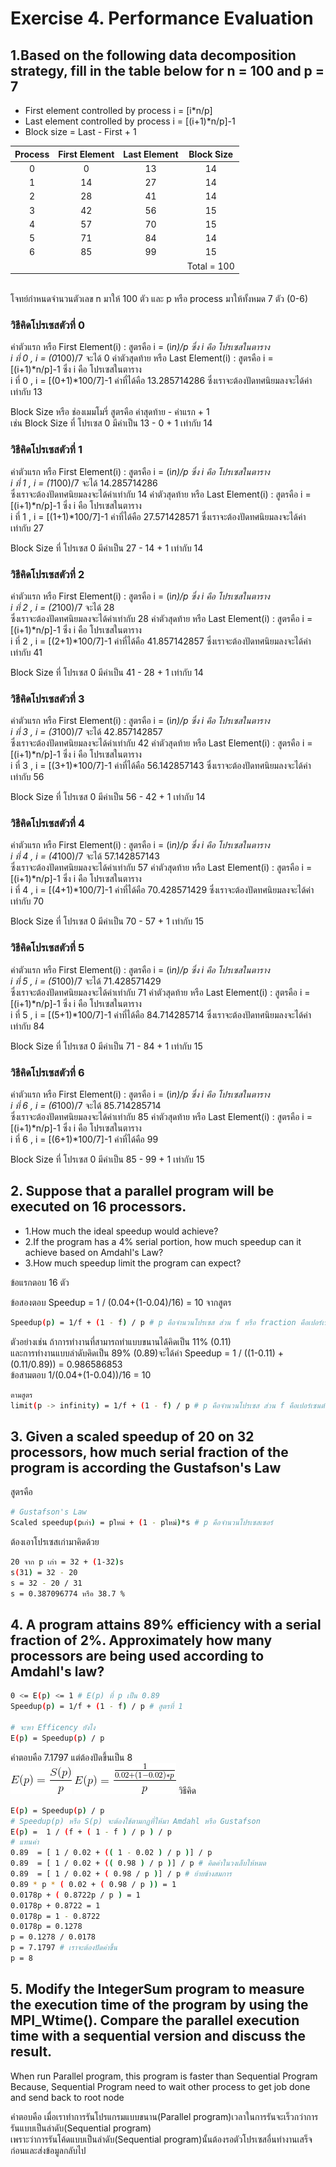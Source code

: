 # Exercise 4. Performance Evaluation

## 1.Based on the following data decomposition strategy, fill in the table below for n = 100 and p = 7

- First element controlled by process i = [i*n/p]
- Last element controlled by process i = [(i+1)*n/p]-1
- Block size = Last - First + 1

| Process | First Element  |Last Element| Block Size|
|:---:|:---:|:---:|:---:|
|0|0|13|14|
|1|14|27|14|
|2|28|41|14|
|3|42|56|15|
|4|57|70|15|
|5|71|84|14|
|6|85|99|15|
||||Total = 100|
<br>
โจทย์กำหนดจำนวนตัวเลข n มาให้ 100 ตัว และ p หรือ process มาให้ทั้งหมด 7 ตัว (0-6) <br>

### วิธีคิดโปรเซสตัวที่ 0
ค่าตัวแรก หรือ First Element(i) : สูตรคือ i = (i*n)/p ซึ่ง i คือ โปรเซสในตาราง <br>
i ที่ 0 , i = (0*100)/7 จะได้ 0 
ค่าตัวสุดท้าย หรือ Last Element(i) : สูตรคือ i = [(i+1)*n/p]-1 ซึ่ง i คือ โปรเซสในตาราง<br>
i ที่ 0 , i = [(0+1)*100/7]-1 ค่าที่ได้คือ 13.285714286 ซึ่งเราจะต้องปัดทศนิยมลงจะได้ค่าเท่ากับ 13<br>

Block Size หรือ ช่องเมมโมรี่ สูตรคือ ค่าสุดท้าย - ค่าแรก + 1<br>
เช่น Block Size ที่ โปรเซส 0 มีค่าเป็น 13 - 0 + 1 เท่ากับ 14<br>

### วิธีคิดโปรเซสตัวที่ 1
ค่าตัวแรก หรือ First Element(i) : สูตรคือ i = (i*n)/p ซึ่ง i คือ โปรเซสในตาราง <br>
i ที่ 1 , i = (1*100)/7 จะได้ 14.285714286 <br>
ซึ่งเราจะต้องปัดทศนิยมลงจะได้ค่าเท่ากับ 14
ค่าตัวสุดท้าย หรือ Last Element(i) : สูตรคือ i = [(i+1)*n/p]-1 ซึ่ง i คือ โปรเซสในตาราง<br>
i ที่ 1 , i = [(1+1)*100/7]-1 ค่าที่ได้คือ 27.571428571 ซึ่งเราจะต้องปัดทศนิยมลงจะได้ค่าเท่ากับ 27<br>

Block Size ที่ โปรเซส 0 มีค่าเป็น 27 - 14 + 1 เท่ากับ 14<br>

### วิธีคิดโปรเซสตัวที่ 2
ค่าตัวแรก หรือ First Element(i) : สูตรคือ i = (i*n)/p ซึ่ง i คือ โปรเซสในตาราง <br>
i ที่ 2 , i = (2*100)/7 จะได้ 28 <br>
ซึ่งเราจะต้องปัดทศนิยมลงจะได้ค่าเท่ากับ 28
ค่าตัวสุดท้าย หรือ Last Element(i) : สูตรคือ i = [(i+1)*n/p]-1 ซึ่ง i คือ โปรเซสในตาราง<br>
i ที่ 2 , i = [(2+1)*100/7]-1 ค่าที่ได้คือ 41.857142857 ซึ่งเราจะต้องปัดทศนิยมลงจะได้ค่าเท่ากับ 41<br>

Block Size ที่ โปรเซส 0 มีค่าเป็น 41 - 28 + 1 เท่ากับ 14<br>

### วิธีคิดโปรเซสตัวที่ 3
ค่าตัวแรก หรือ First Element(i) : สูตรคือ i = (i*n)/p ซึ่ง i คือ โปรเซสในตาราง <br>
i ที่ 3 , i = (3*100)/7 จะได้ 42.857142857   <br>
ซึ่งเราจะต้องปัดทศนิยมลงจะได้ค่าเท่ากับ 42
ค่าตัวสุดท้าย หรือ Last Element(i) : สูตรคือ i = [(i+1)*n/p]-1 ซึ่ง i คือ โปรเซสในตาราง<br>
i ที่ 3 , i = [(3+1)*100/7]-1 ค่าที่ได้คือ 56.142857143 ซึ่งเราจะต้องปัดทศนิยมลงจะได้ค่าเท่ากับ 56<br>

Block Size ที่ โปรเซส 0 มีค่าเป็น 56 - 42 + 1 เท่ากับ 14<br>

### วิธีคิดโปรเซสตัวที่ 4
ค่าตัวแรก หรือ First Element(i) : สูตรคือ i = (i*n)/p ซึ่ง i คือ โปรเซสในตาราง <br>
i ที่ 4 , i = (4*100)/7 จะได้ 57.142857143   <br>
ซึ่งเราจะต้องปัดทศนิยมลงจะได้ค่าเท่ากับ 57
ค่าตัวสุดท้าย หรือ Last Element(i) : สูตรคือ i = [(i+1)*n/p]-1 ซึ่ง i คือ โปรเซสในตาราง<br>
i ที่ 4 , i = [(4+1)*100/7]-1 ค่าที่ได้คือ 70.428571429
ซึ่งเราจะต้องปัดทศนิยมลงจะได้ค่าเท่ากับ 70 <br>

Block Size ที่ โปรเซส 0 มีค่าเป็น 70 - 57 + 1 เท่ากับ 15<br>

### วิธีคิดโปรเซสตัวที่ 5
ค่าตัวแรก หรือ First Element(i) : สูตรคือ i = (i*n)/p ซึ่ง i คือ โปรเซสในตาราง <br>
i ที่ 5 , i = (5*100)/7 จะได้ 71.428571429   <br>
ซึ่งเราจะต้องปัดทศนิยมลงจะได้ค่าเท่ากับ 71
ค่าตัวสุดท้าย หรือ Last Element(i) : สูตรคือ i = [(i+1)*n/p]-1 ซึ่ง i คือ โปรเซสในตาราง<br>
i ที่ 5 , i = [(5+1)*100/7]-1 ค่าที่ได้คือ 84.714285714
ซึ่งเราจะต้องปัดทศนิยมลงจะได้ค่าเท่ากับ 84 <br>

Block Size ที่ โปรเซส 0 มีค่าเป็น 71 - 84 + 1 เท่ากับ 15<br>

### วิธีคิดโปรเซสตัวที่ 6
ค่าตัวแรก หรือ First Element(i) : สูตรคือ i = (i*n)/p ซึ่ง i คือ โปรเซสในตาราง <br>
i ที่ 6 , i = (6*100)/7 จะได้ 85.714285714   <br>
ซึ่งเราจะต้องปัดทศนิยมลงจะได้ค่าเท่ากับ 85
ค่าตัวสุดท้าย หรือ Last Element(i) : สูตรคือ i = [(i+1)*n/p]-1 ซึ่ง i คือ โปรเซสในตาราง<br>
i ที่ 6 , i = [(6+1)*100/7]-1 ค่าที่ได้คือ 99 <br>

Block Size ที่ โปรเซส 0 มีค่าเป็น 85 - 99 + 1 เท่ากับ 15<br>

## 2. Suppose that a parallel program will be executed on 16 processors.

- 1.How much the ideal speedup would achieve?
- 2.If the program has a 4% serial portion, how much speedup can it achieve based on Amdahl's Law?
- 3.How much speedup limit the program can expect?

ข้อแรกตอบ 16 ตัว<br>

ข้อสองตอบ Speedup = 1 / (0.04+(1-0.04)/16) = 10
จากสูตร
```bash
Speedup(p) = 1/f + (1 - f) / p # p คือจำนวนโปรเซส ส่วน f หรือ fraction คือเปอร์เซนต์การทำงานของโปรแกรม (Serial Portion)
```
ตัวอย่างเช่น ถ้าการทำงานที่สามารถทำแบบขนานได้คิดเป็น 11% (0.11) <br>และการทำงานแบบลำดับคิดเป็น 89% (0.89)จะได้ค่า Speedup = 1 / ((1-0.11) + (0.11/0.89)) = 0.986586853
<br>
ข้อสามตอบ 1/(0.04+(1-0.04))/16 = 10

```bash
ตามสูตร
limit(p -> infinity) = 1/f + (1 - f) / p # p คือจำนวนโปรเซส ส่วน f คือเปอร์เซนต์การทำงานของโปรแกรม (Serial Portion)
```

## 3. Given a scaled speedup of 20 on 32 processors, how much serial fraction of the program is according the Gustafson's Law

สูตรคือ
```bash
# Gustafson's Law
Scaled speedup(pเก่า) = pใหม่ + (1 - pใหม่)*s # p คือจำนวนโปรเซสเซอร์
```
ต้องเอาโปรเซสเก่ามาคิดด้วย<br>

```bash
20 จาก p เก่า = 32 + (1-32)s
s(31) = 32 - 20
s = 32 - 20 / 31
s = 0.387096774 หรือ 38.7 %
```

## 4. A program attains 89% efficiency with a serial fraction of 2%. Approximately how many processors are being used according to Amdahl's law?

```bash
0 <= E(p) <= 1 # E(p) ที่ p เป็น 0.89
Speedup(p) = 1/f + (1 - f) / p # สูตรที่ 1

# จะหา Efficency ยังไง
E(p) = Speedup(p) / p
```
คำตอบคือ 7.1797 แต่ต้องปัดขึ้นเป็น 8<br>
![2](https://raw.githubusercontent.com/SunatP/ITCS443_Parallel/master/Exercise/EX4/img/1.gif)
![1](https://raw.githubusercontent.com/SunatP/ITCS443_Parallel/master/Exercise/EX4/img/2.gif)
วิธีคิด
```bash
E(p) = Speedup(p) / p  
# Speedup(p) หรือ S(p) จะต้องใช้ตามกฏที่ให้มา Amdahl หรือ Gustafson
E(p) =  1 / (f + ( 1 - f ) / p ) / p
# แทนค่า
0.89  = [ 1 / 0.02 + (( 1 - 0.02 ) / p )] / p
0.89  = [ 1 / 0.02 + (( 0.98 ) / p )] / p # คิดค่าในวงเล็บให้หมด
0.89  = [ 1 / 0.02 + ( 0.98 / p )] / p # ย้ายข้างสมการ
0.89 * p * ( 0.02 + ( 0.98 / p )) = 1 
0.0178p + ( 0.8722p / p ) = 1 
0.0178p + 0.8722 = 1
0.0178p = 1 - 0.8722
0.0178p = 0.1278
p = 0.1278 / 0.0178
p = 7.1797 # เราจะต้องปัดค่าขึ้น
p = 8
```

## 5. Modify the IntegerSum program to measure the execution time of the program by using the MPI_Wtime(). Compare the parallel execution time with a sequential version and discuss the result.

When run Parallel program, this program is faster than Sequential Program <br> Because, Sequential Program need to wait other process to get job done and send back to root node

คำตอบคือ เมื่อเราทำการรันโปรแกรมแบบขนาน(Parallel program)เวลาในการรันจะเร็วกว่าการรันแบบเป็นลำดับ(Sequential program)<br> เพราะว่าการรันโค้ดแบบเป็นลำดับ(Sequential program)นั้นต้องรอตัวโปรเซสอื่นทำงานเสร็จก่อนและส่งข้อมูลกลับไป